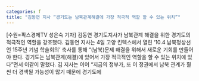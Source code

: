 ```yaml
---
categories: f
title: "김동연 지사 “경기도는 남북관계해결에 가장 적극적 역할 할 수 있는 위치”"
---
```

[수원=팍스경제TV 성은숙 기자] 김동연 경기도지사가 남북관계 해결을 위한 경기도의 적극적인 역할을 강조했다. 김동연 지사는 4일 고양 킨텍스에서 열린 &lsquo;10.4 남북정상선언 15주년 기념 학술회의&rsquo; 축사를 통해 &ldquo;(남북)문제 해결을 위해서 새로운 기회를 만들어야 한다. 경기도는 남북관계(해결)에 있어서 가장 적극적인 역할을 할 수 있는 위치에 있다&rdquo;면서 이같이 말했다. 김 지사는 이어 &ldquo;지금의 정부가, 또 이 정권에서 남북 관계가 훨씬 더 경색될 가능성이 많기 때문에 경기도에